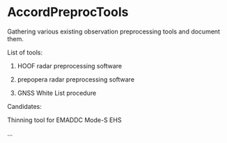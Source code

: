 # AccordPreprocTools
Gathering various existing observation preprocessing tools and document them.


List of tools:

1) HOOF radar preprocessing software
   
2) prepopera radar preprocessing software
   
3) GNSS White List procedure


Candidates:

 Thinning tool for EMADDC Mode-S EHS



...
